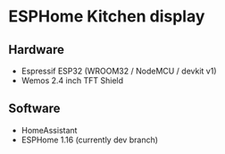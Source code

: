 # ESPHome Kitchen display

## Hardware

- Espressif ESP32 (WROOM32 / NodeMCU / devkit v1)
- Wemos 2.4 inch TFT Shield

## Software

- HomeAssistant
- ESPHome 1.16 (currently dev branch)

